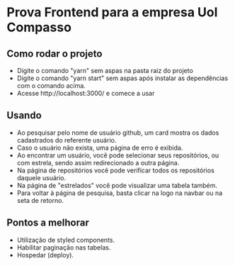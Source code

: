 # Prova Frontend para a empresa Uol Compasso
## Como rodar o projeto
* Digite o comando "yarn" sem aspas na pasta raiz do projeto
* Digite o comando "yarn start" sem aspas após instalar as dependências com o comando acima.
* Acesse http://localhost:3000/ e comece a usar

## Usando
* Ao pesquisar pelo nome de usuário github, um card mostra os dados cadastrados do referente usuário.
* Caso o usuário não exista, uma página de erro é exibida.
* Ao encontrar um usuário, você pode selecionar seus repositórios, ou com estrela, sendo assim redirecionado a outra página.
* Na página de repositórios você pode verificar todos os repositórios daquele usuário.
* Na página de "estrelados" você pode visualizar uma tabela
também.
* Para voltar à página de pesquisa, basta clicar na logo na navbar ou na seta de retorno.

## Pontos a melhorar
* Utilização de styled components.
* Habilitar paginação nas tabelas.
* Hospedar (deploy).
